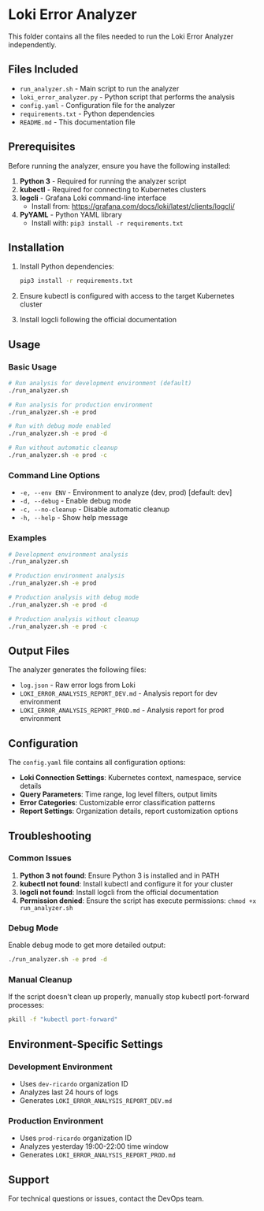 # Loki Error Analyzer

This folder contains all the files needed to run the Loki Error Analyzer independently.

## Files Included

- `run_analyzer.sh` - Main script to run the analyzer
- `loki_error_analyzer.py` - Python script that performs the analysis
- `config.yaml` - Configuration file for the analyzer
- `requirements.txt` - Python dependencies
- `README.md` - This documentation file

## Prerequisites

Before running the analyzer, ensure you have the following installed:

1. **Python 3** - Required for running the analyzer script
2. **kubectl** - Required for connecting to Kubernetes clusters
3. **logcli** - Grafana Loki command-line interface
   - Install from: https://grafana.com/docs/loki/latest/clients/logcli/
4. **PyYAML** - Python YAML library
   - Install with: `pip3 install -r requirements.txt`

## Installation

1. Install Python dependencies:
   ```bash
   pip3 install -r requirements.txt
   ```

2. Ensure kubectl is configured with access to the target Kubernetes cluster

3. Install logcli following the official documentation

## Usage

### Basic Usage

```bash
# Run analysis for development environment (default)
./run_analyzer.sh

# Run analysis for production environment
./run_analyzer.sh -e prod

# Run with debug mode enabled
./run_analyzer.sh -e prod -d

# Run without automatic cleanup
./run_analyzer.sh -e prod -c
```

### Command Line Options

- `-e, --env ENV` - Environment to analyze (dev, prod) [default: dev]
- `-d, --debug` - Enable debug mode
- `-c, --no-cleanup` - Disable automatic cleanup
- `-h, --help` - Show help message

### Examples

```bash
# Development environment analysis
./run_analyzer.sh

# Production environment analysis
./run_analyzer.sh -e prod

# Production analysis with debug mode
./run_analyzer.sh -e prod -d

# Production analysis without cleanup
./run_analyzer.sh -e prod -c
```

## Output Files

The analyzer generates the following files:

- `log.json` - Raw error logs from Loki
- `LOKI_ERROR_ANALYSIS_REPORT_DEV.md` - Analysis report for dev environment
- `LOKI_ERROR_ANALYSIS_REPORT_PROD.md` - Analysis report for prod environment

## Configuration

The `config.yaml` file contains all configuration options:

- **Loki Connection Settings**: Kubernetes context, namespace, service details
- **Query Parameters**: Time range, log level filters, output limits
- **Error Categories**: Customizable error classification patterns
- **Report Settings**: Organization details, report customization options

## Troubleshooting

### Common Issues

1. **Python 3 not found**: Ensure Python 3 is installed and in PATH
2. **kubectl not found**: Install kubectl and configure it for your cluster
3. **logcli not found**: Install logcli from the official documentation
4. **Permission denied**: Ensure the script has execute permissions: `chmod +x run_analyzer.sh`

### Debug Mode

Enable debug mode to get more detailed output:

```bash
./run_analyzer.sh -e prod -d
```

### Manual Cleanup

If the script doesn't clean up properly, manually stop kubectl port-forward processes:

```bash
pkill -f "kubectl port-forward"
```

## Environment-Specific Settings

### Development Environment
- Uses `dev-ricardo` organization ID
- Analyzes last 24 hours of logs
- Generates `LOKI_ERROR_ANALYSIS_REPORT_DEV.md`

### Production Environment
- Uses `prod-ricardo` organization ID
- Analyzes yesterday 19:00-22:00 time window
- Generates `LOKI_ERROR_ANALYSIS_REPORT_PROD.md`

## Support

For technical questions or issues, contact the DevOps team.
